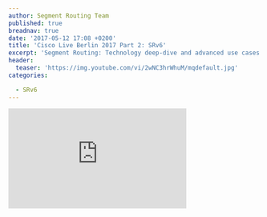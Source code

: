 ```yaml
---
author: Segment Routing Team
published: true
breadnav: true
date: '2017-05-12 17:08 +0200'
title: 'Cisco Live Berlin 2017 Part 2: SRv6'
excerpt: 'Segment Routing: Technology deep-dive and advanced use cases: SRv6'
header:
  teaser: 'https://img.youtube.com/vi/2wNC3hrWhuM/mqdefault.jpg'
categories:

  - SRv6
---
```

<iframe width="355" height="200" src="https://www.youtube.com/embed/2wNC3hrWhuM" frameborder="0" allowfullscreen></iframe>
